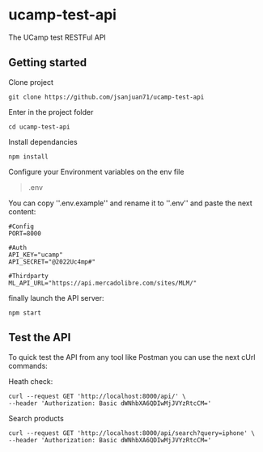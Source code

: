 # ucamp-test-api
The UCamp test RESTFul API


## Getting started

Clone project
```
git clone https://github.com/jsanjuan71/ucamp-test-api
```

Enter in the project folder
```
cd ucamp-test-api
```
Install dependancies
```
npm install
```
Configure your Environment variables on the env file
> .env

You can copy ''.env.example'' and rename it to ''.env'' and paste the next content:
```
#Config
PORT=8000

#Auth
API_KEY="ucamp"
API_SECRET="@2022Uc4mp#"

#Thirdparty
ML_API_URL="https://api.mercadolibre.com/sites/MLM/"
```

finally launch the API server:
```
npm start
```
## Test the API

To quick test the API from any tool like Postman you can use the next cUrl commands:

Heath check:
```
curl --request GET 'http://localhost:8000/api/' \
--header 'Authorization: Basic dWNhbXA6QDIwMjJVYzRtcCM='
```
Search products
```
curl --request GET 'http://localhost:8000/api/search?query=iphone' \
--header 'Authorization: Basic dWNhbXA6QDIwMjJVYzRtcCM='
```